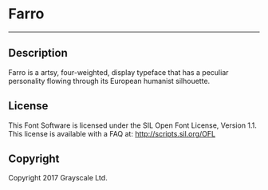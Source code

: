 # Farro
---

## Description

Farro is a artsy, four-weighted, display typeface that has a peculiar personality flowing through its European humanist silhouette.

## License

This Font Software is licensed under the SIL Open Font License, Version 1.1. This license is available with a FAQ at: http://scripts.sil.org/OFL

## Copyright 

Copyright 2017 Grayscale Ltd.